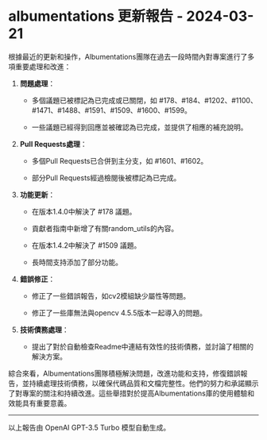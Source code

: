 # albumentations 更新報告 - 2024-03-21

根據最近的更新和操作，Albumentations團隊在過去一段時間內對專案進行了多項重要處理和改進：



1. **問題處理**：

   - 多個議題已被標記為已完成或已關閉，如 #178、#184、#1202、#1100、#1471、#1488、#1591、#1509、#1600、#1599。

   - 一些議題已經得到回應並被確認為已完成，並提供了相應的補充說明。



2. **Pull Requests處理**：

   - 多個Pull Requests已合併到主分支，如 #1601、#1602。

   - 部分Pull Requests經過檢閱後被標記為已完成。



3. **功能更新**：

   - 在版本1.4.0中解決了 #178 議題。

   - 貢獻者指南中新增了有關random_utils的內容。

   - 在版本1.4.2中解決了 #1509 議題。

   - 長時間支持添加了部分功能。



4. **錯誤修正**：

   - 修正了一些錯誤報告，如cv2模組缺少屬性等問題。

   - 修正了一些庫無法與opencv 4.5.5版本一起導入的問題。



5. **技術債務處理**：

   - 提出了對於自動檢查Readme中連結有效性的技術債務，並討論了相關的解決方案。



綜合來看，Albumentations團隊積極解決問題，改進功能和支持，修復錯誤報告，並持續處理技術債務，以確保代碼品質和文檔完整性。他們的努力和承諾顯示了對專案的關注和持續改進。這些舉措對於提高Albumentations庫的使用體驗和效能具有重要意義。



---



以上報告由 OpenAI GPT-3.5 Turbo 模型自動生成。